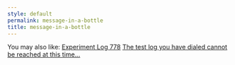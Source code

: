 ```yaml
---
style: default
permalink: message-in-a-bottle
title: message-in-a-bottle
---
```

You may also like:
[Experiment Log 778](http://scp-wiki.net/experiment-log-778)
[The test log you have dialed cannot be reached at this time...](http://scp-wiki.net/test-log-scp-926-1)